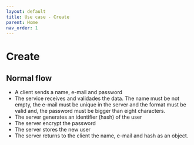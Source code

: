 ```yaml
---
layout: default
title: Use case - Create
parent: Home
nav_order: 1
---
```


# Create

## Normal flow

* A client sends a name, e-mail and password
* The service receives and validades the data. The name must be not empty, the e-mail must be unique in the server and the format must be valid and, the password must be bigger than eight characters.
* The server generates an identifier (hash) of the user
* The server encrypt the password
* The server stores the new user
* The server returns to the client the name, e-mail and hash as an object.

